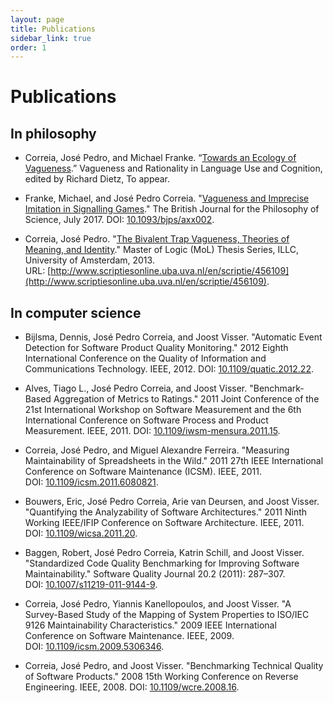 ```yaml
---
layout: page
title: Publications
sidebar_link: true
order: 1
---
```


# Publications

## In philosophy

* Correia, José Pedro, and Michael Franke. “[Towards an Ecology of Vagueness](/assets/pdf/CorreiaFranke_Towards_an_Ecology_of_Vagueness.pdf).” Vagueness and Rationality in Language Use and Cognition, edited by Richard Dietz, To appear.

* Franke, Michael, and José Pedro Correia. "[Vagueness and Imprecise Imitation in Signalling Games](/assets/pdf/FrankeCorreia_2016_Vagueness_and_imprecise_imitation_in_signalling_games.pdf)." The British Journal for the Philosophy of Science, July 2017. DOI:&nbsp;[10.1093/bjps/axx002](https://doi.org/10.1093/bjps/axx002).

* Correia, José Pedro. "[The Bivalent Trap Vagueness, Theories of Meaning, and Identity](/assets/pdf/Correia_2013_The_bivalent_trap.pdf)." Master of Logic (MoL) Thesis Series, ILLC, University of Amsterdam, 2013. URL:&nbsp;[http://www.scriptiesonline.uba.uva.nl/en/scriptie/456109](http://www.scriptiesonline.uba.uva.nl/en/scriptie/456109).


## In computer science

* Bijlsma, Dennis, José Pedro Correia, and Joost Visser. "Automatic Event Detection for Software Product Quality Monitoring." 2012 Eighth International Conference on the Quality of Information and Communications Technology. IEEE, 2012. DOI:&nbsp;[10.1109/quatic.2012.22](http://dx.doi.org/10.1109/quatic.2012.22).

* Alves, Tiago L., José Pedro Correia, and Joost Visser. "Benchmark-Based Aggregation of Metrics to Ratings." 2011 Joint Conference of the 21st International Workshop on Software Measurement and the 6th International Conference on Software Process and Product Measurement. IEEE, 2011. DOI:&nbsp;[10.1109/iwsm-mensura.2011.15](http://dx.doi.org/10.1109/iwsm-mensura.2011.15).

* Correia, José Pedro, and Miguel Alexandre Ferreira. "Measuring Maintainability of Spreadsheets in the Wild." 2011 27th IEEE International Conference on Software Maintenance (ICSM). IEEE, 2011. DOI:&nbsp;[10.1109/icsm.2011.6080821](http://dx.doi.org/10.1109/icsm.2011.6080821).

* Bouwers, Eric, José Pedro Correia, Arie van Deursen, and Joost Visser. "Quantifying the Analyzability of Software Architectures." 2011 Ninth Working IEEE/IFIP Conference on Software Architecture. IEEE, 2011. DOI:&nbsp;[10.1109/wicsa.2011.20](http://dx.doi.org/10.1109/wicsa.2011.20).

* Baggen, Robert, José Pedro Correia, Katrin Schill, and Joost Visser. "Standardized Code Quality Benchmarking for Improving Software Maintainability." Software Quality Journal 20.2 (2011): 287–307. DOI:&nbsp;[10.1007/s11219-011-9144-9](http://dx.doi.org/10.1007/s11219-011-9144-9).

* Correia, José Pedro, Yiannis Kanellopoulos, and Joost Visser. "A Survey-Based Study of the Mapping of System Properties to ISO/IEC 9126 Maintainability Characteristics." 2009 IEEE International Conference on Software Maintenance. IEEE, 2009. DOI:&nbsp;[10.1109/icsm.2009.5306346](http://dx.doi.org/10.1109/icsm.2009.5306346).

* Correia, José Pedro, and Joost Visser. "Benchmarking Technical Quality of Software Products." 2008 15th Working Conference on Reverse Engineering. IEEE, 2008. DOI:&nbsp;[10.1109/wcre.2008.16](http://dx.doi.org/10.1109/wcre.2008.16).